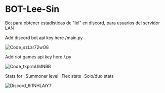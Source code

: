 # BOT-Lee-Sin
Bot para obtener estadisticas de "lol" en discord, para usuarios del servidor LAN

Add discord bot api key here /main.py

![Code_szLzr72wO8](https://user-images.githubusercontent.com/40327956/134770718-b680f627-49b8-4328-b499-cc703e25b3be.png)

Add riot games api key here /.py

![Code_tkprmUMNBB](https://user-images.githubusercontent.com/40327956/134770785-ec6eee80-6437-4444-a9fe-5012880d4ed4.png)


Stats for 
-Summoner level
-Flex stats
-Solo/duo stats


![Discord_6i1NHLAiY7](https://user-images.githubusercontent.com/40327956/134770790-c0bf4040-1d96-42ad-8ff7-9f6a0df6eef8.png)
